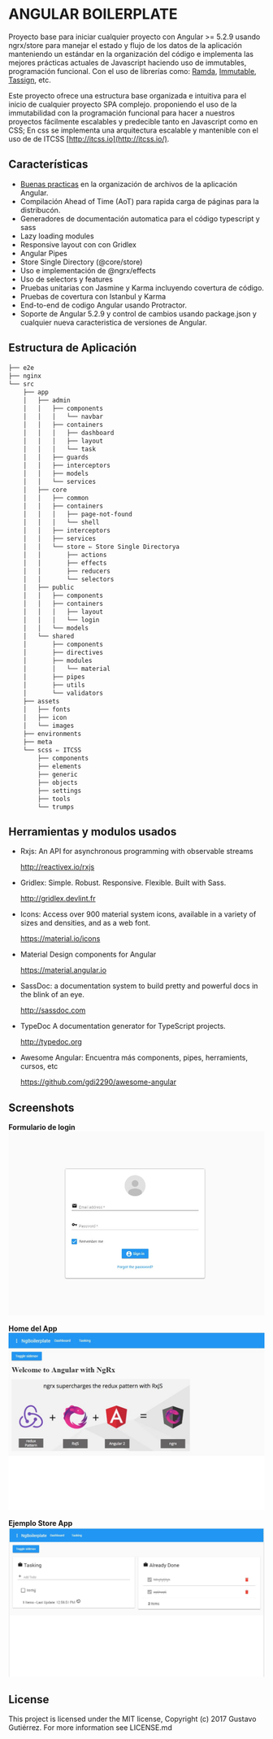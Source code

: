 # ANGULAR BOILERPLATE

Proyecto base para iniciar cualquier proyecto con Angular >= 5.2.9 usando ngrx/store para manejar el estado y flujo de los datos de la aplicación manteniendo un estándar en la organización del código e implementa las mejores prácticas actuales de Javascript haciendo uso de immutables, programación funcional. Con el uso de librerías como: [Ramda](http://ramdajs.com), [Immutable](https://facebook.github.io/immutable-js/), [Tassign](https://www.npmjs.com/package/tassign), etc.

Este proyecto ofrece una estructura base organizada e intuitiva para el inicio de cualquier proyecto SPA complejo. proponiendo el uso de la immutabilidad con la programación funcional para hacer a nuestros proyectos fácilmente escalables y predecible tanto en Javascript como en CSS; En css se implementa una arquitectura escalable y mantenible con el uso de de ITCSS [http://itcss.io](http://itcss.io/).

## Características

- [Buenas practicas](https://angular.io/guide/styleguide) en la organización de archivos de la aplicación Angular.
- Compilación Ahead of Time (AoT) para rapida carga de páginas para la distribucón.
- Generadores de documentación automatica para el código typescript y sass
- Lazy loading modules
- Responsive layout con con Gridlex
- Angular Pipes
- Store Single Directory (@core/store)
- Uso e implementación de @ngrx/effects
- Uso de selectors y features
- Pruebas unitarias con Jasmine y Karma incluyendo covertura de código.
- Pruebas de covertura con Istanbul y Karma
- End-to-end de codigo Angular usando Protractor.
- Soporte de Angular 5.2.9 y control de cambios usando package.json y cualquier nueva caracteristica de versiones de Angular.

## Estructura de Aplicación

```console
├── e2e
├── nginx
└── src
    ├── app
    │   ├── admin
    │   │   ├── components
    │   │   │   └── navbar
    │   │   ├── containers
    │   │   │   ├── dashboard
    │   │   │   ├── layout
    │   │   │   └── task
    │   │   ├── guards
    │   │   ├── interceptors
    │   │   ├── models
    │   │   └── services
    │   ├── core
    │   │   ├── common
    │   │   ├── containers
    │   │   │   ├── page-not-found
    │   │   │   └── shell
    │   │   ├── interceptors
    │   │   ├── services
    │   │   └── store ⇐ Store Single Directorya
    │   │       ├── actions
    │   │       ├── effects
    │   │       ├── reducers
    │   │       └── selectors
    │   ├── public
    │   │   ├── components
    │   │   ├── containers
    │   │   │   ├── layout
    │   │   │   └── login
    │   │   └── models
    │   └── shared
    │       ├── components
    │       ├── directives
    │       ├── modules
    │       │   └── material
    │       ├── pipes
    │       ├── utils
    │       └── validators
    ├── assets
    │   ├── fonts
    │   ├── icon
    │   └── images
    ├── environments
    ├── meta
    └── scss ⇐ ITCSS
        ├── components
        ├── elements
        ├── generic
        ├── objects
        ├── settings
        ├── tools
        └── trumps
```

## Herramientas y modulos usados

- Rxjs: An API for asynchronous programming with observable streams

  http://reactivex.io/rxjs

- Gridlex: Simple. Robust. Responsive. Flexible. Built with Sass.

  http://gridlex.devlint.fr

- Icons: Access over 900 material system icons, available in a variety of sizes and densities, and as a web font.

  https://material.io/icons

- Material Design components for Angular

  https://material.angular.io

- SassDoc: a documentation system to build pretty and powerful docs in the blink of an eye.

  http://sassdoc.com

- TypeDoc A documentation generator for TypeScript projects.

  http://typedoc.org

- Awesome Angular: Encuentra más components, pipes, herramients, cursos, etc

  https://github.com/gdi2290/awesome-angular

## Screenshots

**Formulario de login**
![Login Form](/src/assets/images/example/login-form.jpg)

**Home del App**
![Home admin page](/src/assets/images/example/home.jpg)

**Ejemplo Store App**
![Todo page](/src/assets/images/example/todo-interface.jpg)

## License

This project is licensed under the MIT license, Copyright (c) 2017 Gustavo Gutiérrez. For more information see LICENSE.md
